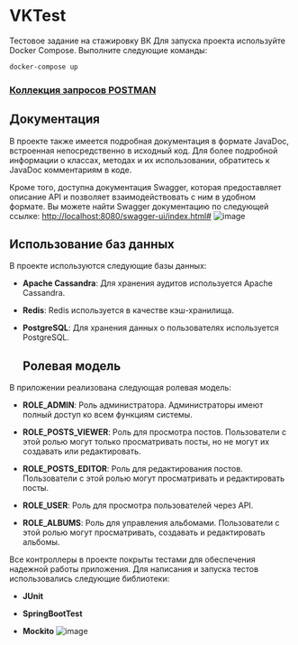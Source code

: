 # VKTest
Тестовое задание на стажировку ВК
Для запуска проекта используйте Docker Compose. Выполните следующие команды:

```bash
docker-compose up
```
### [Коллекция запросов POSTMAN](https://www.postman.com/restless-escape-517248/workspace/habraggreagot/collection/27427106-8bc72017-aadf-4883-81a8-e00d90e30008?action=share&creator=27427106)

## Документация

В проекте также имеется подробная документация в формате JavaDoc, встроенная непосредственно в исходный код. Для более подробной информации о классах, методах и их использовании, обратитесь к JavaDoc комментариям в коде.

Кроме того, доступна документация Swagger, которая предоставляет описание API и позволяет взаимодействовать с ним в удобном формате. Вы можете найти Swagger документацию по следующей ссылке:
[http://localhost:8080/swagger-ui/index.html#](http://localhost:8080/swagger-ui/index.html#/)
![image](https://github.com/NadarKanloev/VKTest/assets/44449982/c0ffa557-b5f2-42ca-93d0-2474bda3533b)

## Использование баз данных

В проекте используются следующие базы данных:

- **Apache Cassandra**:
  Для хранения аудитов используется Apache Cassandra. 

- **Redis**:
  Redis используется в качестве кэш-хранилища. 

- **PostgreSQL**:
  Для хранения данных о пользователях используется PostgreSQL.

  ## Ролевая модель

В приложении реализована следующая ролевая модель:

- **ROLE_ADMIN**:
  Роль администратора. Администраторы имеют полный доступ ко всем функциям системы.

- **ROLE_POSTS_VIEWER**:
  Роль для просмотра постов. Пользователи с этой ролью могут только просматривать посты, но не могут их создавать или редактировать.

- **ROLE_POSTS_EDITOR**:
  Роль для редактирования постов. Пользователи с этой ролью могут просматривать и редактировать посты.

- **ROLE_USER**:
  Роль для просмотра пользователей через API.

- **ROLE_ALBUMS**:
  Роль для управления альбомами. Пользователи с этой ролью могут просматривать, создавать и редактировать альбомы.

Все контроллеры в проекте покрыты тестами для обеспечения надежной работы приложения. Для написания и запуска тестов использовались следующие библиотеки:

- **JUnit**

- **SpringBootTest**

- **Mockito**
![image](https://github.com/NadarKanloev/VKTest/assets/44449982/81f17a13-65a4-4988-a327-972cb1519941)
